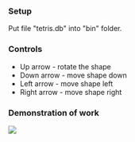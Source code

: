 ### Setup
Put file "tetris.db" into "bin" folder.

### Controls
<ul>
  <li>Up arrow - rotate the shape</li>
  <li>Down arrow - move shape down</li>
  <li>Left arrow - move shape left</li>
  <li>Right arrow - move shape right</li>
</ul>

### Demonstration of work
![](https://user-images.githubusercontent.com/52632809/124016232-d85fa700-d9fe-11eb-9c95-514443d03240.gif)
